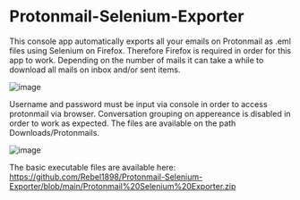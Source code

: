 # Protonmail-Selenium-Exporter
This console app automatically exports all your emails on Protonmail as .eml files using Selenium on Firefox. Therefore Firefox is required in order for this app to work. Depending on the number of mails it can take a while to download all mails on inbox and/or sent items.

![image](https://user-images.githubusercontent.com/44053413/146107729-a205861c-2c1a-4630-bd83-72aa654f19ed.png)

Username and password must be input via console in order to access protonmail via browser. Conversation grouping on appereance is disabled in order to work as expected. 
The files are available on the path Downloads/Protonmails.

![image](https://user-images.githubusercontent.com/44053413/146108408-8aec7ccb-d7cd-49c4-92dd-11c41439057f.png)


The basic executable files are available here:
https://github.com/Rebel1898/Protonmail-Selenium-Exporter/blob/main/Protonmail%20Selenium%20Exporter.zip








